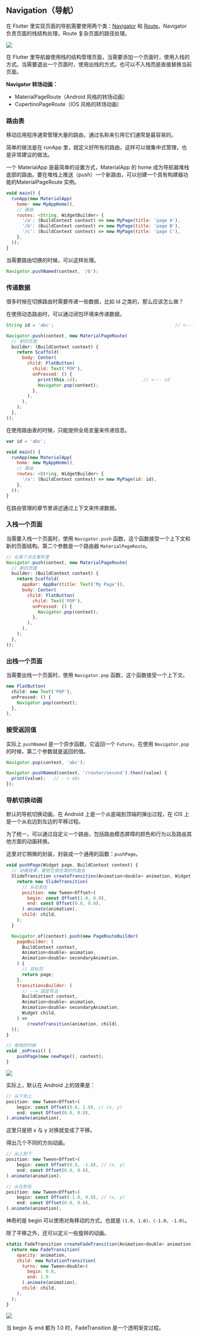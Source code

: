 
## Navigation（导航）
在 Flutter 里实现页面的导航需要使用两个类：[Navigator](https://docs.flutter.io/flutter/widgets/Navigator-class.html) 和 [Route](https://docs.flutter.io/flutter/widgets/Route-class.html)。Navigator 负责页面的栈结构处理，Route 复杂页面的路径处理。

![](/../../image/20180629133151.png)

在 Flutter 里导航器使用栈的结构管理页面，当需要添加一个页面时，使用入栈的方式。当需要退出一个页面时，使用出栈的方式。也可以不入栈而是直接替换当前页面。

**Navigator 转场动画：**
- MaterialPageRoute（Android 风格的转场动画）
- CupertinoPageRoute（IOS 风格的转场动画）

### 路由表
移动应用程序通常管理大量的路由，通过名称来引用它们通常是最容易的。

简单的做法是在 runApp 里，就定义好所有的路由，这样可以做集中式管理，也是非常建议的做法。

一个 MaterialApp 是最简单的设置方式，MaterialApp 的 home 成为导航器堆栈底部的路由。要在堆栈上推送（push）一个新路由，可以创建一个具有构建器功能的MaterialPageRoute 实例。

```js
void main() {
  runApp(new MaterialApp(
    home: new MyAppHome(),
    // 路由
    routes: <String, WidgetBuilder> {
      '/a': (BuildContext context) => new MyPage(title: 'page A'),
      '/b': (BuildContext context) => new MyPage(title: 'page B'),
      '/c': (BuildContext context) => new MyPage(title: 'page C'),
    },
  ));
}
```

当需要路由切换的时候，可以这样处理。

```js
Navigator.pushNamed(context, '/b');
```

### 传递数据
很多时候在切换路由时需要传递一些数据，比如 id 之类的，那么应该怎么做？

在使用动态路由时，可以通过闭包环境来传递数据。

```js
String id = 'abc';                                              // <--- id

Navigator.push(context, new MaterialPageRoute(
  // 新的页面
  builder: (BuildContext context) {
    return Scaffold(
      body: Center(
        child: FlatButton(
          child: Text('POP'),
          onPressed: () {
            print(this.id);                         // <--- id
            Navigator.pop(context);
          },
        ),
      ),
    );
  },
));
```

在使用路由表的时候，只能提供全局变量来传递信息。

```js
var id = 'abc';

void main() {
  runApp(new MaterialApp(
    home: new MyAppHome(),
    // 路由
    routes: <String, WidgetBuilder> {
      '/a': (BuildContext context) => new MyPage(id: id),
    },
  ));
}
```

在路由管理的章节里讲述通过上下文来传递数据。

### 入栈一个页面
当需要入栈一个页面时，使用 `Navigator.push` 函数，这个函数接受一个上下文和新的页面结构。第二个参数是一个路由器 `MaterialPageRoute`。

```js
// 在某个点击事件里
Navigator.push(context, new MaterialPageRoute(
  // 新的页面
  builder: (BuildContext context) {
    return Scaffold(
      appBar: AppBar(title: Text('My Page')),
      body: Center(
        child: FlatButton(
          child: Text('POP'),
          onPressed: () {
            Navigator.pop(context);
          },
        ),
      ),
    );
  },
));
```

### 出栈一个页面
当需要出栈一个页面时，使用 `Navigator.pop` 函数，这个函数接受一个上下文。

```js
new FlatButton(
  child: new Text('POP'),
  onPressed: () {
    Navigator.pop(context);
  },
),
```

### 接受返回值
实际上 `pushNamed` 是一个异步函数，它返回一个 `Future`，在使用 `Navigator.pop` 的时候，第二个参数就是返回的值。

```js
Navigator.pop(context, 'abc');

Navigator.pushNamed(context, '/router/second').then((value) {
  print(value);   // --> abc
});
```

### 导航切换动画
默认的导航切换动画，在 Android 上是一个从底端到顶端的弹出过程，在 iOS 上是一个从右边到左边的平移过程。

为了统一，可以通过自定义一个路由，包括路由模态屏障的颜色和行为以及路由其他方面的动画转换。

这里对它稍微的封装，封装成一个通用的函数：`pushPage`。

```js
void pushPage(Widget page, BuildContext context) {
  // 动画效果，要把它放在类的外面去
  SlideTransition createTransition(Animation<double> animation, Widget child) {
    return new SlideTransition(
      // 从右到左
      position: new Tween<Offset>(
        begin: const Offset(1.0, 0.0),
        end: const Offset(0.0, 0.0),
      ).animate(animation),
      child: child,
    );
  }

  Navigator.of(context).push(new PageRouteBuilder(
    pageBuilder: (
      BuildContext context,
      Animation<double> animation,
      Animation<double> secondaryAnimation,
    ) {
      // 目标页
      return page;
    },
    transitionsBuilder: (
      // --> 固定写法
      BuildContext context,
      Animation<double> animation,
      Animation<double> secondaryAnimation,
      Widget child,
    ) =>
        createTransition(animation, child),
  ));
}

// 使用的时候
void _onPress() {
    pushPage(new newPage(), context);
}
```

![](/../../image/20180629144921.gif)

实际上，默认在 Android 上的效果是：

```js
// 从下到上
position: new Tween<Offset>(
    begin: const Offset(0.0, 1.0), // (x, y)
    end: const Offset(0.0, 0.0),
).animate(animation),
```

这里只是把 x 与 y 对换就变成了平移。

得出几个不同的方向动画。

```js
// 从上到下
position: new Tween<Offset>(
    begin: const Offset(0.0, -1.0), // (x, y)
    end: const Offset(0.0, 0.0),
).animate(animation),

// 从左到右
position: new Tween<Offset>(
    begin: const Offset(-1.0, 0.0), // (x, y)
    end: const Offset(0.0, 0.0),
).animate(animation),
```

神奇的是 begin 可以使用对角移动的方式，也就是 `(1.0, 1.0)、(-1.0, -1.0)`。

除了平移之外，还可以定义一些旋转的动画。

```js
static FadeTransition createFadeTransition(Animation<double> animation, Widget child) {
  return new FadeTransition(
    opacity: animation,
    child: new RotationTransition(
      turns: new Tween<double>(
        begin: 0.8,
        end: 1.0
      ).animate(animation),
      child: child,
    ),
  );
}
```

![](/../../image/20180629151517.gif)

当 begin 与 end 都为 1.0 时，FadeTransition 是一个透明渐变过程。
